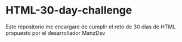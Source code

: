 # HTML-30-day-challenge
Este repositorio me encargare de cumplir el reto de 30 días de HTML propuesto por el desarrollador ManzDev
